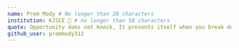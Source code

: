 ```yaml
---
name: Prem Mody # No longer than 28 characters
institution: KJSCE 🚩 # no longer than 58 characters
quote: Opportunity does not Knock, It presents itself when you break down the door. # no longer than 100 characters, avoid using quotes(") to guarantee the format remains the same.
github_user: premmody312
---
```


